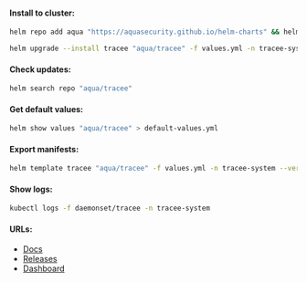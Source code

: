 #### Install to cluster:
```bash
helm repo add aqua "https://aquasecurity.github.io/helm-charts" && helm repo update
```
```bash
helm upgrade --install tracee "aqua/tracee" -f values.yml -n tracee-system --version "0.18.1" --create-namespace
```

#### Check updates:
```bash
helm search repo "aqua/tracee"
```

#### Get default values:
```bash
helm show values "aqua/tracee" > default-values.yml
```

#### Export manifests:
```bash
helm template tracee "aqua/tracee" -f values.yml -n tracee-system --version "0.18.1" > manifests.yml
```

#### Show logs:
```bash
kubectl logs -f daemonset/tracee -n tracee-system
```

#### URLs:
- [Docs](https://aquasecurity.github.io/tracee/latest/docs/overview/)
- [Releases](https://github.com/aquasecurity/tracee/releases)
- [Dashboard](https://aquasecurity.github.io/tracee/latest/tutorials/deploy-grafana-dashboard/)
